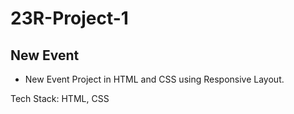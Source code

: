 # 23R-Project-1

## New Event

* New Event Project in HTML and CSS using Responsive Layout.

Tech Stack: HTML, CSS
